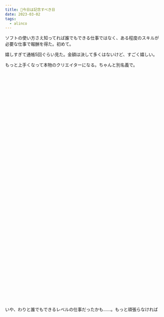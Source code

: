 ```yaml
---
title: 🐜今日は記念すべき日
date: 2023-03-02
tags:
  - alinco
---
```


ソフトの使い方さえ知ってれば誰でもできる仕事ではなく、ある程度のスキルが必要な仕事で報酬を得た。初めて。  

嬉しすぎて通帳5回ぐらい見た。金額は決して多くはないけど、すごく嬉しい。  

もっと上手くなって本物のクリエイターになる。ちゃんと別名義で。

&nbsp;  
&nbsp;  
&nbsp;  
&nbsp;  
&nbsp;  
&nbsp;  
&nbsp;  
&nbsp;  
&nbsp;  
&nbsp;  
&nbsp;  
&nbsp;  
&nbsp;  
&nbsp;  
&nbsp;  
&nbsp;  
&nbsp;  
&nbsp;  
&nbsp;  
&nbsp;  
&nbsp;  
&nbsp;  
&nbsp;  
&nbsp;  
&nbsp;  
&nbsp;  
&nbsp;  
&nbsp;  
&nbsp;  
&nbsp;  
&nbsp;  
&nbsp;  
&nbsp;  
&nbsp;  
&nbsp;  
&nbsp;  
&nbsp;  
&nbsp;  
&nbsp;  
&nbsp;  
&nbsp;  
&nbsp;  
&nbsp;  
&nbsp;  

いや、わりと誰でもできるレベルの仕事だったかも......。もっと頑張らなければ